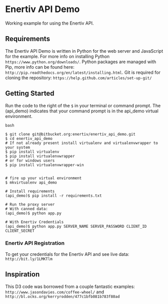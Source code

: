 # Enertiv API Demo

Working example for using the Enertiv API.

## Requirements

The Enertiv API Demo is written in Python for the web server and JavaScript for the example. For more info on installing Python `https://www.python.org/downloads/`.  Python packages are managed with Pip, more info can be found here: `http://pip.readthedocs.org/en/latest/installing.html`.  Git is required for cloning the repository: `https://help.github.com/articles/set-up-git/`


## Getting Started
Run the code to the right of the `$` in your terminal or command prompt.  The (api_demo) indicates that your command prompt is in the api_demo virtual environment.

`bash`

    $ git clone git@bitbucket.org:enertiv/enertiv_api_demo.git
    $ cd enertiv_api_demo
    # If not already present install virtualenv and virtualenvwrapper to your system
    $ pip install virtualenv
    $ pip install virtualenvwrapper  
    # or for windows users 
    $ pip install virtualenvwrapper-win


    # fire up your virtual environment
    $ mkvirtualenv api_demo

    # Install requirements
    (api_demo)$ pip install -r requirements.txt

    # Run the proxy server
    # With canned data:
    (api_demo)$ python app.py

    # With Enertiv Credentials
    (api_demo)$ python app.py SERVER_NAME SERVER_PASSWORD CLIENT_ID CLIENT_SECRET

### Enertiv API Registration
To get your credentials for the Enertiv API and see live data: `http://bit.ly/1LMKTlm`

## Inspiration

This D3 code was borrowed from a couple fantastic examples: `http://www.jasondavies.com/coffee-wheel/` and `http://bl.ocks.org/kerryrodden/477c1bfb081b783f80ad`